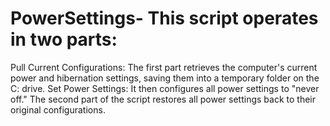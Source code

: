 # PowerSettings- This script operates in two parts:

Pull Current Configurations: The first part retrieves the computer's current power and hibernation settings, saving them into a temporary folder on the C: drive.
Set Power Settings: It then configures all power settings to "never off."
The second part of the script restores all power settings back to their original configurations.
